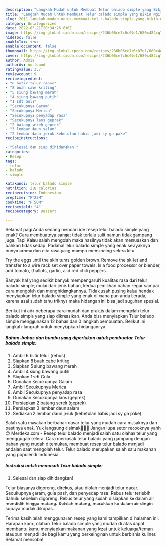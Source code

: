 ```yaml
---
description: "Langkah Mudah untuk Membuat Telur balado simple yang Bikin Ngiler"
title: "Langkah Mudah untuk Membuat Telur balado simple yang Bikin Ngiler"
slug: 2011-langkah-mudah-untuk-membuat-telur-balado-simple-yang-bikin-ngiler
category: Uncategorized
date: 2022-07-21T20:34:26.630Z
image: https://img-global.cpcdn.com/recipes/236b06ce7c6c07e1/680x482cq70/telur-balado-simple-foto-resep-utama.jpg
hideToc: false
enableToc: true
enableTocContent: false
thumbnail: https://img-global.cpcdn.com/recipes/236b06ce7c6c07e1/680x482cq70/telur-balado-simple-foto-resep-utama.jpg
cover: https://img-global.cpcdn.com/recipes/236b06ce7c6c07e1/680x482cq70/telur-balado-simple-foto-resep-utama.jpg
author: Admin
authorAv: notfound
ratingvalue: 3.7
reviewcount: 9
recipeingredient:
- "6 butir telur rebus"
- "8 buah cabe kriting"
- "5 siung bawang merah"
- "4 siung bawang putih"
- "1 sdt Gula"
- "Secukupnya Garam"
- "Secukupnya Merica"
- "Secukupnya penyadap rasa"
- "Secukupnya laos geprek"
- "2 batang sereh geprek"
- "3 lembar daun salam"
- "2 lembar daun jeruk kebetulan habis jadi sy ga pake"
recipeinstructions:

- "Selesai dan siap dihidangkan!"
categories:
- Resep
tags:
- telur
- balado
- simple

katakunci: telur balado simple 
nutrition: 218 calories
recipecuisine: Indonesian
preptime: "PT25M"
cooktime: "PT50M"
recipeyield: "4"
recipecategory: Dessert

---
```



Selamat pagi Anda sedang mencari ide resep telur balado simple yang enak? Cara membuatnya sangat tidak terlalu sulit namun tidak gampang juga. Tapi Kalau salah mengolah maka hasilnya tidak akan memuaskan dan bahkan tidak sedap. Padahal telur balado simple yang enak selayaknya punya aroma dan cita rasa yang mampu memancing selera kita.


Fry the eggs until the skin turns golden brown. Remove the skillet and transfer to a wire rack set over paper towels. In a food processor or blender, add tomato, shallots, garlic, and red chili peppers.

Banyak hal yang sedikit banyak mempengaruhi kualitas rasa dari telur balado simple, mulai dari jenis bahan, kedua pemilihan bahan segar sampai cara mengolah dan menghidangkannya. Tidak usah pusing kalau hendak menyiapkan telur balado simple yang enak di mana pun anda berada, karena asal sudah tahu triknya maka hidangan ini bisa jadi suguhan spesial.


Berikut ini ada beberapa cara mudah dan praktis dalam mengolah telur balado simple yang siap dikreasikan. Anda bisa menyiapkan Telur balado simple menggunakan 12 bahan dan 0 langkah pembuatan. Berikut ini langkah-langkah untuk menyiapkan hidangannya.

<!--inarticleads1-->

##### Bahan-bahan dan bumbu yang diperlukan untuk pembuatan Telur balado simple:

1. Ambil 6 butir telur (rebus)
1. Siapkan 8 buah cabe kriting
1. Siapkan 5 siung bawang merah
1. Ambil 4 siung bawang putih
1. Siapkan 1 sdt Gula
1. Gunakan Secukupnya Garam
1. Ambil Secukupnya Merica
1. Ambil Secukupnya penyadap rasa
1. Gunakan Secukupnya laos (geprek)
1. Persiapkan 2 batang sereh (geprek)
1. Persiapkan 3 lembar daun salam
1. Sediakan 2 lembar daun jeruk (kebetulan habis jadi sy ga pake)


Salah satu masakan berbahan dasar telur yang mudah cara masaknya dan pastinya enak. Yuk langsung disimak🙆🏻‍♀️ Jangan lupa setor recooknya yahh😊 Merdeka.com - Resep telur balado menjadi salah satu olahan telur yang menggugah selera. Cara memasak telur balado yang gampang dengan bahan yang mudah ditemukan, membuat resep telur balado menjadi andalan saat mengolah telur. Telur balado merupakan salah satu makanan yang populer di Indonesia. 

<!--inarticleads2-->

##### Instruksi untuk memasak Telur balado simple:


1. Selesai dan siap dihidangkan!

Telur biasanya digoreng, direbus, atau diolah menjadi telur dadar. Secukupnya garam, gula pasir, dan penyedap rasa. Rebus telur terlebih dahulu sebelum digoreng. Rebus telur yang sudah disiapkan ke dalam air mendidih hingga matang. Setelah matang, masukkan ke dalam air dingin supaya mudah dikupas. 

Terima kasih telah menggunakan resep yang kami tampilkan di halaman ini. Harapan kami, olahan Telur balado simple yang mudah di atas dapat membantu kamu menyiapkan makanan yang lezat untuk keluarga/teman ataupun menjadi ide bagi kamu yang berkeinginan untuk berbisnis kuliner. Selamat mencoba!
